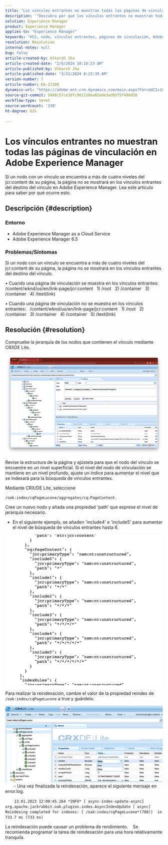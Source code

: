 ```yaml
---
title: "Los vínculos entrantes no muestran todas las páginas de vinculación en Adobe Experience Manager"
description: '"Descubra por qué los vínculos entrantes no muestran todas las páginas de vinculación en Adobe Experience Manager".'
solution: Experience Manager
product: Experience Manager
applies-to: "Experience Manager"
keywords: "KCS, nodo, vínculos entrantes, páginas de vinculación, Adobe Experience League, jcr:content, destino del vínculo"
resolution: Resolution
internal-notes: null
bug: false
article-created-by: Utkarsh Jha
article-created-date: "2/5/2024 10:16:23 AM"
article-published-by: Utkarsh Jha
article-published-date: "3/21/2024 8:23:39 AM"
version-number: 7
article-number: KA-21308
dynamics-url: "https://adobe-ent.crm.dynamics.com/main.aspx?forceUCI=1&pagetype=entityrecord&etn=knowledgearticle&id=7c355f9c-0fc4-ee11-9079-6045bd0065f9"
source-git-commit: 58d8c57ce3dfc901150aa02e0e3ad05f5f490d30
workflow-type: tm+mt
source-wordcount: '339'
ht-degree: 62%

---
```


# Los vínculos entrantes no muestran todas las páginas de vinculación en Adobe Experience Manager


Si un nodo con un vínculo se encuentra a más de cuatro niveles del jcr:content de su página, la página no se mostrará en los vínculos entrantes del destino del vínculo en Adobe Experience Manager. Lea este artículo para saber por qué ocurre esto.

## Descripción {#description}


### <b>Entorno</b>

- Adobe Experience Manager as a Cloud Service
- Adobe Experience Manager 6.5




### <b>Problemas/Síntomas</b>

Si un nodo con un vínculo se encuentra a más de cuatro niveles del jcr:content de su página, la página no se mostrará en los vínculos entrantes del destino del vínculo.

• Cuando una página de vinculación se muestra en los vínculos entrantes:
  /content/wknd/us/en/link-page/jcr:content
  1) /root
  2) /container
  3) /container
  4) /text(link)

• Cuando una página de vinculación no se muestra en los vínculos entrantes:
  /content/wknd/us/en/link-page/jcr:content
  1) /root
  2) /container
  3) /container
  4) /container
  5) /text(link)


## Resolución {#resolution}


Compruebe la jerarquía de los nodos que contienen el vínculo mediante CRXDE Lite.

![](assets/667a70ba-a39b-ed11-aad1-6045bd0065b6.png)

Revise la estructura de la página y ajústela para que el nodo del vínculo se encuentre en un nivel superficial.
Si el nivel del nodo de vinculación se mantiene en un nivel profundo, ajuste un índice para aumentar el nivel que se indexará para la búsqueda de vínculos entrantes.

Mediante CRX/DE Lite, seleccione


```
/oak:index/cqPageLucene/aggregates/cq:PageContent.
```

Cree un nuevo nodo y añada una propiedad &#39;path&#39; que exprese el nivel de jerarquía necesario.
- En el siguiente ejemplo, se añaden &#39;include4&#39; e &#39;include5&#39; para aumentar el nivel de búsqueda de vínculos entrantes hasta 6.

![](assets/72c18342-0e9e-ed11-aad1-6045bd0067ea.png)

Para realizar la reindexación, cambie el valor de la propiedad reindex de `/oak:index/cqPageLucene` a true y guárdelo.

![](assets/a4203d8b-0e9e-ed11-aad1-6045bd0067ea.png)
  
    - Una vez finalizada la reindexación, aparece el siguiente mensaje en error.log.

`    13.01.2023 12:00:45.264 *INFO* [ async-index-update-async]  org.apache.jackrabbit.oak.plugins.index.AsyncIndexUpdate [ async]  Reindexing completed for indexes: [ /oak:index/cqPageLucene*(788)]  in 733.7 ms (733 ms)`

La reindexación puede causar un problema de rendimiento.
   Se recomienda programar la tarea de reindexación para una hora relativamente tranquila.
